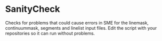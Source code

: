 # SanityCheck
Checks for problems that could cause errors in SME for the linemask, continuummask, segments and linelist input files. Edit the script with your repositories so it can run without problems.
